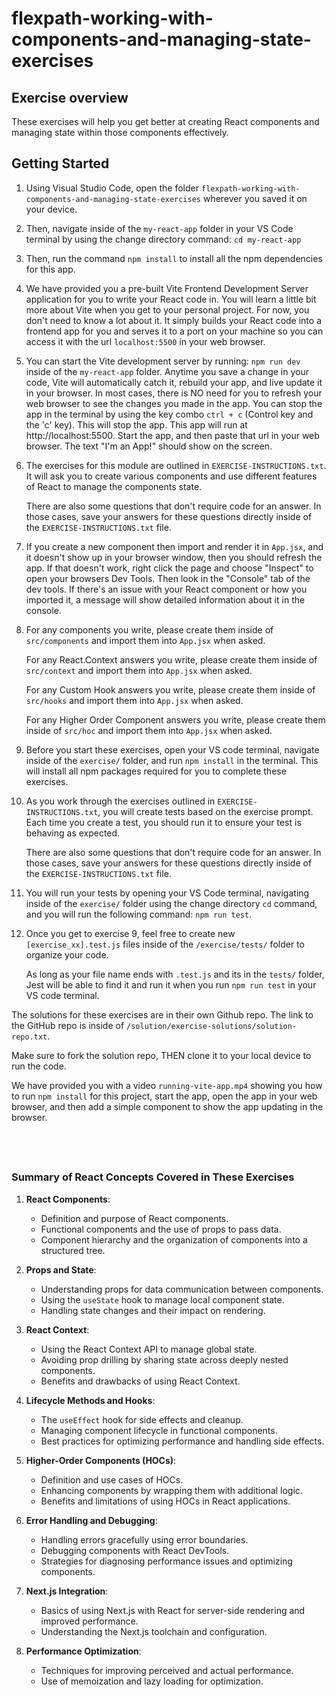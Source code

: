 
# flexpath-working-with-components-and-managing-state-exercises

## Exercise overview

These exercises will help you get better at creating React components
and managing state within those components effectively.


## Getting Started


1. Using Visual Studio Code, open the folder 
   `flexpath-working-with-components-and-managing-state-exercises` 
   wherever you saved it on your device. 
2. Then, navigate inside of the `my-react-app` folder in your VS Code terminal
   by using the change directory command: `cd my-react-app`
3. Then, run the command `npm install` to install all the npm dependencies
   for this app.
4. We have provided you a pre-built Vite Frontend Development Server application
   for you to write your React code in. You will learn a little bit more about
   Vite when you get to your personal project. For now, you don't need to 
   know a lot about it. It simply builds your React code into a frontend app
   for you and serves it to a port on your machine so you can access it 
   with the url `localhost:5500` in your web browser.
5. You can start the Vite development server by running: `npm run dev` inside
   of the `my-react-app` folder.
   Anytime you save a change in your code, Vite will automatically catch it,
   rebuild your app, and live update it in your browser. In most cases, there 
   is NO need for you to refresh your web browser to see the changes you made
   in the app. You can stop the app in the terminal by using the key combo
   `ctrl + c` (Control key and the 'c' key). This will stop the app. 
   This app will run at http://localhost:5500. 
   Start the app, and then paste that url in your web browser. 
   The text "I'm an App!" should show on the screen.
6. The exercises for this module are outlined in `EXERCISE-INSTRUCTIONS.txt`.
   It will ask you to create various components and use different features of
   React to manage the components state. 

   There are also some questions that don't require code for an answer. In those
   cases, save your answers for these questions directly inside of the 
   `EXERCISE-INSTRUCTIONS.txt` file.
7. If you create a new component then import and render it in `App.jsx`,
   and it doesn't show up in your browser window, then you should refresh the app.
   If that doesn't work, right click the page and choose "Inspect" to open
   your browsers Dev Tools. Then look in the "Console" tab of the dev tools.
   If there's an issue with your React component or how you imported it,
   a message will show detailed information about it in the console.
8. For any components you write, please create them inside of `src/components` and
   import them into `App.jsx` when asked.

   For any React.Context answers you write, please create them 
   inside of `src/context` and import them into `App.jsx` when asked.

   For any Custom Hook answers you write, please create them 
   inside of `src/hooks` and import them into `App.jsx` when asked.

   For any Higher Order Component answers you write, please create them 
   inside of `src/hoc` and import them into `App.jsx` when asked.



3. Before you start these exercises, open your VS code terminal,
   navigate inside of the `exercise/` folder, and run `npm install` in the terminal.
   This will install all npm packages required for you to complete these
   exercises.
4. As you work through the exercises outlined in `EXERCISE-INSTRUCTIONS.txt`, you 
   will create tests based on the exercise prompt. Each time you create a test,
   you should run it to ensure your test is behaving as expected.

   There are also some questions that don't require code for an answer. In those
   cases, save your answers for these questions directly inside of the 
   `EXERCISE-INSTRUCTIONS.txt` file.
5. You will run your tests by opening your VS Code terminal, navigating
   inside of the `exercise/` folder using the change directory `cd` command,
   and you will run the following command: `npm run test`.
6. Once you get to exercise 9, feel free to create new `[exercise_xx].test.js`
   files inside of the `/exercise/tests/` folder to organize your code.

   As long as your file name ends with `.test.js` and its in the `tests/` folder,
   Jest will be able to find it and run it when you run `npm run test` in your
   VS code terminal.
                                     

The solutions for these exercises are in their own Github repo.
The link to the GitHub repo is inside of `/solution/exercise-solutions/solution-repo.txt`.

Make sure to fork the solution repo, THEN clone it to your local device to run the code.

We have provided you with a video `running-vite-app.mp4` showing you how to 
run `npm install` for this project, start the app, open the app in your 
web browser, and then add a simple component to show the app updating in 
the browser. 


&nbsp;
---

### Summary of React Concepts Covered in These Exercises

1. **React Components**:
    
    - Definition and purpose of React components.
    - Functional components and the use of props to pass data.
    - Component hierarchy and the organization of components into a structured tree.
2. **Props and State**:
    
    - Understanding props for data communication between components.
    - Using the `useState` hook to manage local component state.
    - Handling state changes and their impact on rendering.
3. **React Context**:
    
    - Using the React Context API to manage global state.
    - Avoiding prop drilling by sharing state across deeply nested components.
    - Benefits and drawbacks of using React Context.
4. **Lifecycle Methods and Hooks**:
    
    - The `useEffect` hook for side effects and cleanup.
    - Managing component lifecycle in functional components.
    - Best practices for optimizing performance and handling side effects.
5. **Higher-Order Components (HOCs)**:
    
    - Definition and use cases of HOCs.
    - Enhancing components by wrapping them with additional logic.
    - Benefits and limitations of using HOCs in React applications.
6. **Error Handling and Debugging**:
    
    - Handling errors gracefully using error boundaries.
    - Debugging components with React DevTools.
    - Strategies for diagnosing performance issues and optimizing components.
7. **Next.js Integration**:
    
    - Basics of using Next.js with React for server-side rendering and improved performance.
    - Understanding the Next.js toolchain and configuration.
8. **Performance Optimization**:
    
    - Techniques for improving perceived and actual performance.
    - Use of memoization and lazy loading for optimization.
